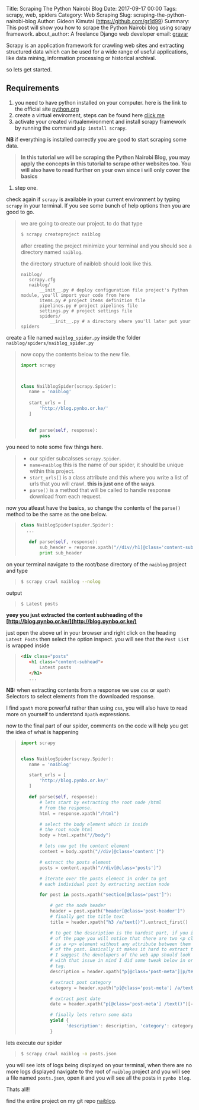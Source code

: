 Title: Scraping The Python Nairobi Blog
Date: 2017-09-17 00:00
Tags: scrapy, web, spiders
Category: Web Scraping
Slug: scraping-the-python-nairobi-blog
Author: Gideon Kimutai (https://github.com/gr1d99)
Summary: This post will show you how to scrape the Python Nairobi blog using scrapy framework. 
about_author: A freelance Django web developer
email: [gravar](gideonkimutai9@gmail.com)

Scrapy is an application framework for crawling web sites and extracting structured data which can be used for a wide
range of useful applications, like data mining, information processing or historical archival.


so lets get started.

Requirements
------------
1. you need to have python installed on your computer. here is the link to the official site [python.org](https://www.python.org/downloads/)
2. create a virtual enviroment, steps can be found here [click me](https://virtualenv.pypa.io/en/stable/)
3. activate your created virtualenvironment and install scrapy framework by running the command
```pip install scrapy```.

**NB** if everything is installed correctly you are good to start scraping some data.

>**In this tutorial we will be scraping the Python Nairobi Blog, you may apply the concepts in this tutorial to scrape 
other websites too. You will also have to read further on your own since i will only cover the basics**


1. step one.

check again if `scrapy` is available in your current environment by typing `scrapy` in your terminal. If you see some 
bunch of help options then you are good to go.

> we are going to create our project. to do that type 
>```bash
>$ scrapy createproject naiblog
>```
>after creating the project minimize your terminal and you should see a directory named `naiblog`.
>
>the directory structure of naiblob should look like this.
>
>```
>naiblog/
>    scrapy.cfg
>    naiblog/
>        __init__.py # deploy configuration file project's Python module, you'll import your code from here
>        items.py # project items definition file
>        pipelines.py # project pipelines file
>        settings.py # project settings file
>        spiders/
>            __init__.py # a directory where you'll later put your spiders

create a file named `naiblog_spider.py` inside the folder `naiblog/spiders/naiblog_spider.py`

>now copy the contents below to the new file.
>
>```python
>import scrapy
> 
> 
>
>class NailblogSpider(scrapy.Spider):
>    name = 'naiblog'
>    
>    start_urls = [
>        'http://blog.pynbo.or.ke/'
>    ]
>    
>
>    def parse(self, response):
>        pass
>```

you need to note some few things here.

>* our spider subcalsses `scrapy.Spider`.
>* `name=naiblog` this is the name of our spider, it should be unique within this project.
>* `start_urls[]` is a class attribute and this where you write a list of urls that you will crawl. **this is just one of 
>the ways**.
>* `parse()` is a method that will be called to handle response download from each request.

now you atleast have the basics, so change the contents of the `parse()` method to be the same as the one below.

>```python
>class NaiblogSpider(spider.Spider):
>   ...
>   
>    def parse(self, response):
>        sub_header = response.xpath("//div//h1[@class='content-subhead']/text()").extract_first()
>        print sub_header
>```

on your terminal navigate to the root/base directory of the `naiblog` project and type
>```bash
>$ scrapy crawl naiblog --nolog
>````

output
>```bash
>$ Latest posts
>```

**yeey you just extracted the content subheading of the [http://blog.pynbo.or.ke/](http://blog.pynbo.or.ke/)**

just open the above url in your browser and right click on the heading `Latest Posts` then select the option inspect.
you will see that the `Post List` is wrapped inside 
>```html
><div class="posts"
>    <h1 class="content-subhead">
>        Latest posts
>    </h1>
>    ...
>```

**NB:** when extracting contents from a response we use `css` or `xpath` Selectors to select elements from the downloaded
response.

I find `xpath` more powerful rather than using `css`, you will also have to read more on yourself to understand `Xpath`
expressions.

now to the final part of our spider, comments on the code will help you get the idea of what is happening

>```python
>import scrapy
> 
> 
>class NaiblogSpider(scrapy.Spider):
>    name = 'naiblog'
> 
>    start_urls = [
>        'http://blog.pynbo.or.ke/'
>    ]
> 
>    def parse(self, response):
>        # lets start by extracting the root node /html
>        # from the response.
>        html = response.xpath("/html")
> 
>        # select the body element which is inside
>        # the root node html
>        body = html.xpath("//body")
> 
>        # lets now get the content element
>        content = body.xpath("//div[@class='content']")
> 
>        # extract the posts element
>        posts = content.xpath("//div[@class='posts']")
> 
>        # iterate over the posts element in order to get
>        # each individual post by extracting section node
> 
>        for post in posts.xpath("section[@class='post']"):
> 
>            # get the node header
>            header = post.xpath("header[@class='post-header']")
>            # finally get the title text
>            title = header.xpath("h3 /a/text()").extract_first()
>
>            # to get the description is the hardest part, if you inspect the element
>            # of the page you will notice that there are two <p class='post-meta'> and there
>            # is a <p> element without any attribute between them which holds a simple description
>            # of the post. Basically it makes it hard to extract the description of the post.
>            # I suggest the developers of the web app should look into it.
>            # with that issue in mind I did some tweak below in order to get the empty <p>
>            # tag.
>            description = header.xpath("p[@class='post-meta']|p/text()").extract()[1]
> 
>            # extract post category
>            category = header.xpath("p[@class='post-meta'] /a/text()").extract_first()
> 
>            # extract post date
>            date = header.xpath("p[@class='post-meta'] /text()")[-1].extract()
> 
>            # finally lets return some data
>            yield {
>                  'description': description, 'category': category, 'title': title, 'date': date
>            }
>```

lets execute our spider
>```bash
>$ scrapy crawl naiblog -o posts.json
>```

you will see lots of logs being displayed on your terminal, when there are no more logs displayed navigate to the root of 
`naiblog` project and you will see a file named `posts.json`, open it and you will see all the posts in `pynbo blog`.

Thats all!!

find the entire project on my git repo [naiblog](https://github.com/gr1d99/naiblog-spider.git).
